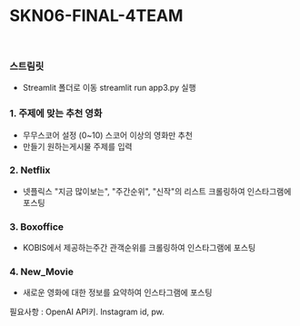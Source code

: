 # SKN06-FINAL-4TEAM
<br>

### 스트림릿
- Streamlit 폴더로 이동 streamlit run app3.py 실행

### 1. 주제에 맞는 추천 영화
- 무무스코어 설정 (0~10) 스코어 이상의 영화만 추천
- 만들기 원하는게시물 주제를 입력 

### 2. Netflix
- 넷플릭스 "지금 많이보는", "주간순위", "신작"의 리스트 크롤링하여 인스타그램에 포스팅
  
### 3. Boxoffice
- KOBIS에서 제공하는주간 관객순위를 크롤링하여 인스타그램에 포스팅 
  
### 4. New_Movie
- 새로운 영화에 대한 정보를 요약하여 인스타그램에 포스팅

필요사항 : OpenAI API키. Instagram id, pw.
